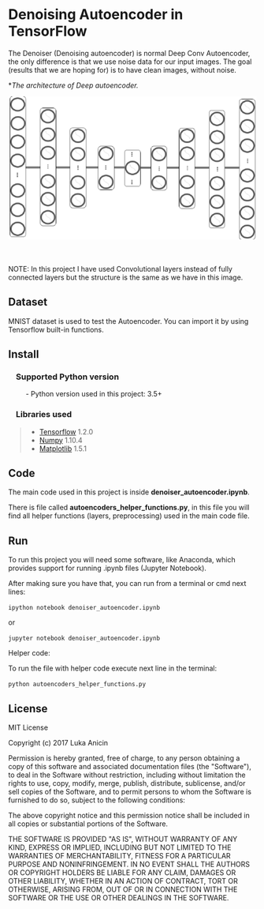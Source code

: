 # Denoising Autoencoder in TensorFlow

The Denoiser (Denoising autoencoder) is normal Deep Conv Autoencoder, the only difference is that we use noise data for our input images. The goal (results that we are hoping for) is to have clean images, without noise.

**The architecture of Deep autoencoder.*


<div style="text-align:center"><img src ="deep_af_autoencoder.png" /></div>


<br><br>
NOTE: In this project I have used Convolutional layers instead of fully connected layers but the structure is the same as we have in this image.

## Dataset

MNIST dataset is used to test the Autoencoder. You can import it by using Tensorflow built-in functions.

## Install

### &nbsp;&nbsp;&nbsp; Supported Python version
&nbsp;&nbsp;&nbsp;&nbsp;&nbsp;&nbsp;&nbsp;&nbsp;&nbsp;- Python version used in this project: 3.5+

### &nbsp;&nbsp;&nbsp; Libraries used

> *  [Tensorflow](http://tensorflow.org) 1.2.0
> *  [Numpy](http://www.numpy.org) 1.10.4
> *  [Matplotlib](https://matplotlib.org) 1.5.1

## Code

The main code used in this project is inside **denoiser_autoencoder.ipynb**.

There is file called **autoencoders_helper_functions.py**, in this file you will find all helper functions (layers, preprocessing) used in the main code file.

## Run

To run this project you will need some software, like Anaconda, which provides support for running .ipynb files (Jupyter Notebook).

After making sure you have that, you can run from a terminal or cmd next lines:

`ipython notebook denoiser_autoencoder.ipynb`

or

`jupyter notebook denoiser_autoencoder.ipynb`

Helper code:

To run the file with helper code execute next line in the terminal:

`python autoencoders_helper_functions.py`


## License

MIT License

Copyright (c) 2017 Luka Anicin

Permission is hereby granted, free of charge, to any person obtaining a copy
of this software and associated documentation files (the "Software"), to deal
in the Software without restriction, including without limitation the rights
to use, copy, modify, merge, publish, distribute, sublicense, and/or sell
copies of the Software, and to permit persons to whom the Software is
furnished to do so, subject to the following conditions:

The above copyright notice and this permission notice shall be included in all
copies or substantial portions of the Software.

THE SOFTWARE IS PROVIDED "AS IS", WITHOUT WARRANTY OF ANY KIND, EXPRESS OR
IMPLIED, INCLUDING BUT NOT LIMITED TO THE WARRANTIES OF MERCHANTABILITY,
FITNESS FOR A PARTICULAR PURPOSE AND NONINFRINGEMENT. IN NO EVENT SHALL THE
AUTHORS OR COPYRIGHT HOLDERS BE LIABLE FOR ANY CLAIM, DAMAGES OR OTHER
LIABILITY, WHETHER IN AN ACTION OF CONTRACT, TORT OR OTHERWISE, ARISING FROM,
OUT OF OR IN CONNECTION WITH THE SOFTWARE OR THE USE OR OTHER DEALINGS IN THE
SOFTWARE.
